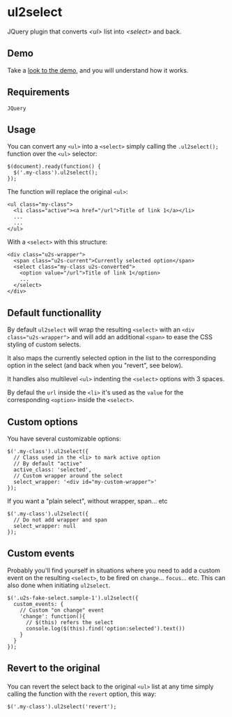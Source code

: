 # ul2select
JQuery plugin that converts *&lt;ul>* list into *&lt;select>* and back.

## Demo

Take a [look to the demo](https://rawgit.com/carloscabo/ul2select/master/index.html), and you will understand how it works.

## Requirements

`JQuery`

## Usage

You can convert any `<ul>` into a `<select>` simply calling the `.ul2select();` function over the `<ul>` selector:

    $(document).ready(function() {
      $('.my-class').ul2select();
    });

The function will replace the original `<ul>`:

    <ul class="my-class">
      <li class="active"><a href="/url">Title of link 1</a></li>
      ...
      ...
    </ul>

With a `<select>` with this structure:

    <div class="u2s-wrapper">
      <span class="u2s-current">Currently selected option</span>
      <select class="my-class u2s-converted">
        <option value="/url">Title of link 1</option>
        ...
      </select>
    </div>

## Default functionallity

By default `ul2select` will wrap the resulting `<select>` with an `<div class="u2s-wrapper">` and will add an additional `<span>` to ease the CSS styling of custom selects.

It also maps the currently selected option in the list to the corresponding option in the select (and back when you "revert", see below).

It handles also multilevel `<ul>` indenting the `<select>` options with 3 spaces.

By defaul the `url` inside the `<li>` it's used as the `value` for the corresponding `<option>` inside the `<select>`.

## Custom options

You have several customizable options:

    $('.my-class').ul2select({
      // Class used in the <li> to mark active option
      // By default "active"
      active_class: 'selected',
      // Custom wrapper around the select
      select_wrapper: '<div id="my-custom-wrapper">'
    });

If you want a "plain select", without wrapper, span... etc

    $('.my-class').ul2select({
      // Do not add wrapper and span
      select_wrapper: null
    });

## Custom events

Probably you'll find yourself in situations where you need to add a custom event on the resulting `<select>`, to be fired on `change`... `focus`... etc. This can also done when initiating `ul2select`.

    $('.u2s-fake-select.sample-1').ul2select({
      custom_events: {
        // Custom "on change" event
        'change': function(){
          // $(this) refers the select
          console.log($(this).find('option:selected').text())
        }
      }
    });

## Revert to the original <ul>

You can revert the select back to the original `<ul>` list at any time simply calling the function with the `revert` option, this way:

    $('.my-class').ul2select('revert');
